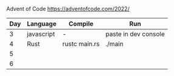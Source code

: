 Advent of Code
https://adventofcode.com/2022/

| Day | Language | Compile | Run |
|-----|----------|---------|-----|
|   3 | javascript|   -    |   paste in dev console  |
|   4 |    Rust      |  rustc main.rs       |  ./main   |
|   5 |          |         |     |
|   6 |          |         |     |
